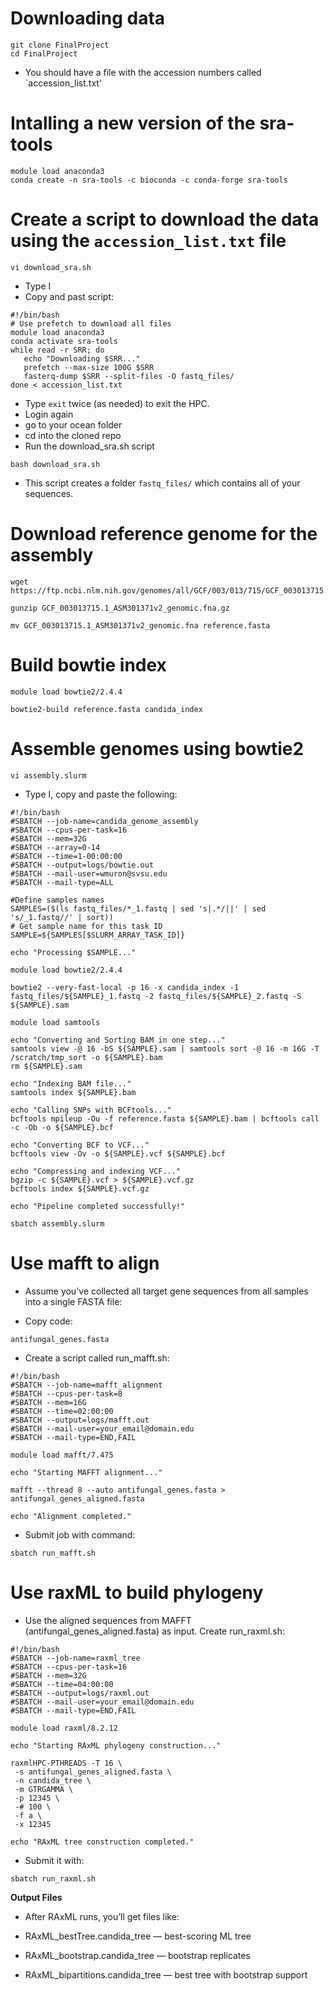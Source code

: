 # Downloading data
```
git clone FinalProject
cd FinalProject
```
- You should have a file with the accession numbers called `accession_list.txt'

# Intalling a new version of the sra-tools

```
module load anaconda3
conda create -n sra-tools -c bioconda -c conda-forge sra-tools
```

# Create a script to download the data using the `accession_list.txt` file

```
vi download_sra.sh
```

- Type I
- Copy and past script:

```
#!/bin/bash
# Use prefetch to download all files
module load anaconda3
conda activate sra-tools
while read -r SRR; do
   echo "Downloading $SRR..."
   prefetch --max-size 100G $SRR
   fasterq-dump $SRR --split-files -O fastq_files/
done < accession_list.txt
```
- Type `exit` twice (as needed) to exit the HPC.
- Login again
- go to your ocean folder
- cd into the cloned repo
- Run the download_sra.sh script

```
bash download_sra.sh
```
- This script creates a folder `fastq_files/` which contains all of your sequences.

# Download reference genome for the assembly
```
wget https://ftp.ncbi.nlm.nih.gov/genomes/all/GCF/003/013/715/GCF_003013715.1_ASM301371v2/GCF_003013715.1_ASM301371v2_genomic.fna.gz
```
```
gunzip GCF_003013715.1_ASM301371v2_genomic.fna.gz
```
```
mv GCF_003013715.1_ASM301371v2_genomic.fna reference.fasta
```

# Build bowtie index
```
module load bowtie2/2.4.4
```
```
bowtie2-build reference.fasta candida_index
```
# Assemble genomes using bowtie2
```
vi assembly.slurm
```
- Type I, copy and paste the following:
```
#!/bin/bash
#SBATCH --job-name=candida_genome_assembly
#SBATCH --cpus-per-task=16
#SBATCH --mem=32G
#SBATCH --array=0-14
#SBATCH --time=1-00:00:00
#SBATCH --output=logs/bowtie.out
#SBATCH --mail-user=wmuron@svsu.edu
#SBATCH --mail-type=ALL

#Define samples names
SAMPLES=($(ls fastq_files/*_1.fastq | sed 's|.*/||' | sed 's/_1.fastq//' | sort))
# Get sample name for this task ID
SAMPLE=${SAMPLES[$SLURM_ARRAY_TASK_ID]}

echo "Processing $SAMPLE..."

module load bowtie2/2.4.4

bowtie2 --very-fast-local -p 16 -x candida_index -1 fastq_files/${SAMPLE}_1.fastq -2 fastq_files/${SAMPLE}_2.fastq -S ${SAMPLE}.sam

module load samtools

echo "Converting and Sorting BAM in one step..."
samtools view -@ 16 -bS ${SAMPLE}.sam | samtools sort -@ 16 -m 16G -T /scratch/tmp_sort -o ${SAMPLE}.bam
rm ${SAMPLE}.sam

echo "Indexing BAM file..."
samtools index ${SAMPLE}.bam

echo "Calling SNPs with BCFtools..."
bcftools mpileup -Ou -f reference.fasta ${SAMPLE}.bam | bcftools call -c -Ob -o ${SAMPLE}.bcf

echo "Converting BCF to VCF..."
bcftools view -Ov -o ${SAMPLE}.vcf ${SAMPLE}.bcf

echo "Compressing and indexing VCF..."
bgzip -c ${SAMPLE}.vcf > ${SAMPLE}.vcf.gz
bcftools index ${SAMPLE}.vcf.gz

echo "Pipeline completed successfully!"
```

```
sbatch assembly.slurm
```

# Use mafft to align
   - Assume you've collected all target gene sequences from all samples into a    single FASTA file:

-   Copy code:

```
antifungal_genes.fasta
```

- Create a script called run_mafft.sh:

```
#!/bin/bash
#SBATCH --job-name=mafft_alignment
#SBATCH --cpus-per-task=8
#SBATCH --mem=16G
#SBATCH --time=02:00:00
#SBATCH --output=logs/mafft.out
#SBATCH --mail-user=your_email@domain.edu
#SBATCH --mail-type=END,FAIL

module load mafft/7.475

echo "Starting MAFFT alignment..."

mafft --thread 8 --auto antifungal_genes.fasta > antifungal_genes_aligned.fasta

echo "Alignment completed."
```

- Submit job with command:
```
sbatch run_mafft.sh
```

# Use raxML to build phylogeny
- Use the aligned sequences from MAFFT (antifungal_genes_aligned.fasta) as input. Create run_raxml.sh:
```
#!/bin/bash
#SBATCH --job-name=raxml_tree
#SBATCH --cpus-per-task=16
#SBATCH --mem=32G
#SBATCH --time=04:00:00
#SBATCH --output=logs/raxml.out
#SBATCH --mail-user=your_email@domain.edu
#SBATCH --mail-type=END,FAIL

module load raxml/8.2.12

echo "Starting RAxML phylogeny construction..."

raxmlHPC-PTHREADS -T 16 \
 -s antifungal_genes_aligned.fasta \
 -n candida_tree \
 -m GTRGAMMA \
 -p 12345 \
 -# 100 \
 -f a \
 -x 12345

echo "RAxML tree construction completed."
```
- Submit it with:
```
sbatch run_raxml.sh
```
**Output Files**
- After RAxML runs, you’ll get files like:

- RAxML_bestTree.candida_tree — best-scoring ML tree

- RAxML_bootstrap.candida_tree — bootstrap replicates

- RAxML_bipartitions.candida_tree — best tree with bootstrap support
